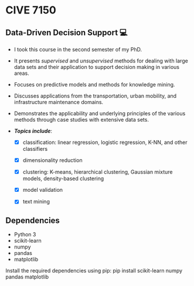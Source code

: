 # CIVE 7150
  ## Data-Driven Decision Support 💻
+ I took this course in the second semester of my PhD.
+ It presents *supervised* and *unsupervised* methods for dealing with large data sets and their application to support decision making in various areas.
+ Focuses on predictive models and methods for knowledge mining.
+ Discusses applications from the transportation, urban mobility, and infrastructure maintenance domains.
+ Demonstrates the applicability and underlying principles of the various methods through case studies with extensive data sets.

+ ***Topics include***:
  - [x] classification: linear regression, logistic regression, K-NN, and other classifiers
  - [x] dimensionality reduction
  - [x] clustering: K-means, hierarchical clustering, Gaussian mixture models, density-based clustering
  - [x] model validation
  - [x] text mining


## Dependencies

- Python 3
- scikit-learn
- numpy
- pandas
- matplotlib

Install the required dependencies using pip:
pip install scikit-learn numpy pandas matplotlib
